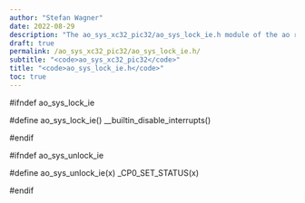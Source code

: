```yaml
---
author: "Stefan Wagner"
date: 2022-08-29
description: "The ao_sys_xc32_pic32/ao_sys_lock_ie.h module of the ao real-time operating system."
draft: true
permalink: /ao_sys_xc32_pic32/ao_sys_lock_ie.h/ 
subtitle: "<code>ao_sys_xc32_pic32</code>"
title: "<code>ao_sys_lock_ie.h</code>"
toc: true
---
```


#ifndef ao_sys_lock_ie

#define ao_sys_lock_ie()        __builtin_disable_interrupts()

#endif

#ifndef ao_sys_unlock_ie

#define ao_sys_unlock_ie(x)     _CP0_SET_STATUS(x)

#endif

